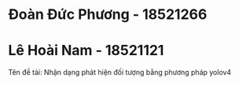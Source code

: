 # Đoàn Đức Phương - 18521266
# Lê Hoài Nam - 18521121
Tên đề tài: Nhận dạng phát hiện đối tượng bằng phương pháp yolov4
